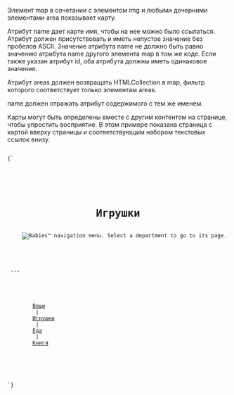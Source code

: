 <p>
	Элемент <LE>map</LE> в сочетании с элементом <LE>img</LE> и любыми дочерними элементами <LE>area</LE> показывает карту.
</p>

<p>
	Атрибут <LA>name</LA> дает карте имя, чтобы на нее можно было ссылаться. Атрибут должен присутствовать и иметь непустое значение без пробелов ASCII. Значение атрибута <LA>name</LA> не должно быть равно значению атрибута <LA>name</LA> другого элемента <LE>map</LE> в том же коде. Если также указан атрибут <LA>id</LA>, оба атрибута должны иметь одинаковое значение.
</p>

<p>
	Атрибут <LA>areas</LA> должен возвращать HTMLCollection в <LE>map</LE>, фильтр которого соответствует только элементам <LA>areas</LA>.
</p>

<p>
	<LA>name</LA> должен отражать атрибут содержимого с тем же именем.
</p>

<ExampleBox>

Карты могут быть определены вместе с другим контентом на странице, чтобы упростить восприятие. В этом примере показана страница с картой вверху страницы и соответствующим набором текстовых ссылок внизу.

<Code>
{`
<!DOCTYPE HTML>
<HTML LANG="EN">
<TITLE>Дети: Игрушки</TITLE>
<HEADER>
 	<H1>Игрушки</H1>
	<IMG SRC="/images/menu.gif"
     	 ALT="Babies™ navigation menu. Select a department to go to its page."
      	 USEMAP="#NAV">
</HEADER>
 ...
<FOOTER>
 	<MAP NAME="NAV">
  	<P>
   		<A HREF="/clothes/">Вещи</A>
   		<AREA ALT="Clothes" COORDS="0,0,100,50" HREF="/clothes/"> |
   		<A HREF="/toys/">Игрушки</A>
   		<AREA ALT="Toys" COORDS="100,0,200,50" HREF="/toys/"> |
   		<A HREF="/food/">Еда</A>
   		<AREA ALT="Food" COORDS="200,0,300,50" HREF="/food/"> |
   		<A HREF="/books/">Книги</A>
   		<AREA ALT="Books" COORDS="300,0,400,50" HREF="/books/">
  	</P>
 	</MAP>
</FOOTER>
`}
</Code>

</ExampleBox>




